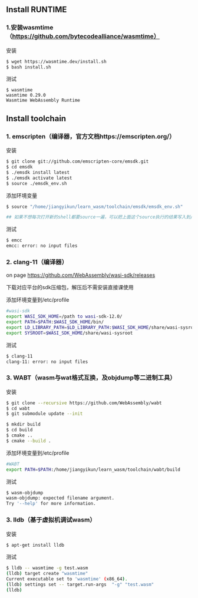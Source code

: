 ## Install RUNTIME

### 1.安装wasmtime（https://github.com/bytecodealliance/wasmtime）

安装

```bash
$ wget https://wasmtime.dev/install.sh
$ bash install.sh
```

测试

```
$ wasmtime
wasmtime 0.29.0
Wasmtime WebAssembly Runtime
```



## Install toolchain

### 1. emscripten（编译器，官方文档https://emscripten.org/）

安装

```bash
$ git clone git://github.com/emscripten-core/emsdk.git
$ cd emsdk
$ ./emsdk install latest
$ ./emsdk activate latest
$ source ./emsdk_env.sh
```

添加环境变量

```bash
$ source "/home/jiangyikun/learn_wasm/toolchain/emsdk/emsdk_env.sh"

## 如果不想每次打开新的shell都要source一遍，可以把上面这个source执行的结果写入到/etc/profile
```

测试

```bash
$ emcc
emcc: error: no input files
```

### 2. clang-11（编译器）

on page https://github.com/WebAssembly/wasi-sdk/releases

下载对应平台的sdk压缩包，解压后不需安装直接课使用



添加环境变量到/etc/profile

```bash
#wasi-sdk
export WASI_SDK_HOME=/path to wasi-sdk-12.0/
export PATH=$PATH:$WASI_SDK_HOME/bin/
export LD_LIBRARY_PATH=$LD_LIBRARY_PATH:$WASI_SDK_HOME/share/wasi-sysroot/lib/wasm32-wasi/
export SYSROOT=$WASI_SDK_HOME/share/wasi-sysroot
```

测试

```bash
$ clang-11
clang-11: error: no input files
```



### 3. WABT（wasm与wat格式互换，及objdump等二进制工具）

安装

```bash
$ git clone --recursive https://github.com/WebAssembly/wabt
$ cd wabt
$ git submodule update --init

$ mkdir build
$ cd build
$ cmake ..
$ cmake --build .
```

添加环境变量到/etc/profile

```bash
#WABT
export PATH=$PATH:/home/jiangyikun/learn_wasm/toolchain/wabt/build
```

测试

```bash
$ wasm-objdump
wasm-objdump: expected filename argument.
Try '--help' for more information.
```

### 3. lldb（基于虚拟机调试wasm）

安装

```bash
$ apt-get install lldb
```

测试

```bash
$ lldb -- wasmtime -g test.wasm
(lldb) target create "wasmtime"
Current executable set to 'wasmtime' (x86_64).
(lldb) settings set -- target.run-args  "-g" "test.wasm"
(lldb) 
```


